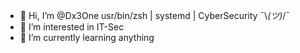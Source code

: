 - 👋 Hi, I’m @Dx3One usr/bin/zsh | systemd | CyberSecurity ¯⁠\⁠_⁠(⁠ツ⁠)⁠_⁠/⁠¯
- 👀 I’m interested in IT-Sec
- 🌱 I’m currently learning anything
